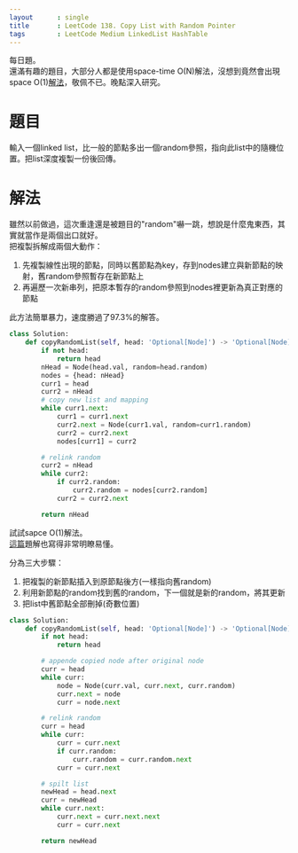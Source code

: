 ```yaml
---
layout      : single
title       : LeetCode 138. Copy List with Random Pointer
tags 		: LeetCode Medium LinkedList HashTable
---
```

每日題。  
還滿有趣的題目，大部分人都是使用space-time O(N)解法，沒想到竟然會出現space O(1)[解法](https://leetcode.com/problems/copy-list-with-random-pointer/discuss/43497/2-clean-C%2B%2B-algorithms-without-using-extra-arrayhash-table.-Algorithms-are-explained-step-by-step.)，敬佩不已。晚點深入研究。

# 題目
輸入一個linked list，比一般的節點多出一個random參照，指向此list中的隨機位置。把list深度複製一份後回傳。

# 解法
雖然以前做過，這次重逢還是被題目的"random"嚇一跳，想說是什麼鬼東西，其實就當作是兩個出口就好。  
把複製拆解成兩個大動作：  
1. 先複製線性出現的節點，同時以舊節點為key，存到nodes建立與新節點的映射，舊random參照暫存在新節點上  
2. 再遍歷一次新串列，把原本暫存的random參照到nodes裡更新為真正對應的節點

此方法簡單暴力，速度勝過了97.3%的解答。

```python
class Solution:
    def copyRandomList(self, head: 'Optional[Node]') -> 'Optional[Node]':
        if not head:
            return head
        nHead = Node(head.val, random=head.random)
        nodes = {head: nHead}
        curr1 = head
        curr2 = nHead
        # copy new list and mapping
        while curr1.next:
            curr1 = curr1.next
            curr2.next = Node(curr1.val, random=curr1.random)
            curr2 = curr2.next
            nodes[curr1] = curr2

        # relink random
        curr2 = nHead
        while curr2:
            if curr2.random:
                curr2.random = nodes[curr2.random]
            curr2 = curr2.next

        return nHead

```

試試sapce O(1)解法。  
[這篇](https://leetcode.wang/leetcode-138-Copy-List-with-Random-Pointer.html)題解也寫得非常明瞭易懂。  

分為三大步驟：  
1.  把複製的新節點插入到原節點後方(一樣指向舊random)  
2.  利用新節點的random找到舊的random，下一個就是新的random，將其更新  
3.  把list中舊節點全部刪掉(奇數位置)

```python
class Solution:
    def copyRandomList(self, head: 'Optional[Node]') -> 'Optional[Node]':
        if not head:
            return head

        # appende copied node after original node
        curr = head
        while curr:
            node = Node(curr.val, curr.next, curr.random)
            curr.next = node
            curr = node.next

        # relink random
        curr = head
        while curr:
            curr = curr.next
            if curr.random:
                curr.random = curr.random.next
            curr = curr.next

        # spilt list
        newHead = head.next
        curr = newHead
        while curr.next:
            curr.next = curr.next.next
            curr = curr.next

        return newHead
```